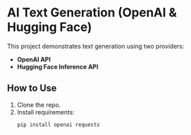 # AI Text Generation (OpenAI & Hugging Face)

This project demonstrates text generation using two providers:
- **OpenAI API**
- **Hugging Face Inference API**

## How to Use
1. Clone the repo.
2. Install requirements:
   ```bash
   pip install openai requests
